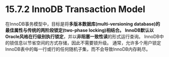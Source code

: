 # 15.7.2 InnoDB Transaction Model

在InnoDB事务模型中，目标是将**多版本数据库(multi-versioning database)**的最佳属性与传统的**两阶段锁定(two-phase locking)**相结合。
InnoDB默认以Oracle风格在**行级别执行锁定**，并以**非阻塞一致性读**的形式运行查询。
InnoDB中的锁信息以节省空间的方式存储，因此不需要锁升级。
通常，允许多个用户锁定InnoDB表中的每一行或行的任何随机子集，而不会导致InnoDB内存耗尽。
